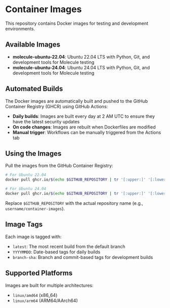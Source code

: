 # Container Images

This repository contains Docker images for testing and development environments.

## Available Images

- **molecule-ubuntu-22.04**: Ubuntu 22.04 LTS with Python, Git, and development tools for Molecule testing
- **molecule-ubuntu-24.04**: Ubuntu 24.04 LTS with Python, Git, and development tools for Molecule testing

## Automated Builds

The Docker images are automatically built and pushed to the GitHub Container Registry (GHCR) using GitHub Actions:

- **Daily builds**: Images are built every day at 2 AM UTC to ensure they have the latest security updates
- **On code changes**: Images are rebuilt when Dockerfiles are modified
- **Manual trigger**: Workflows can be manually triggered from the Actions tab

## Using the Images

Pull the images from the GitHub Container Registry:

```bash
# For Ubuntu 22.04
docker pull ghcr.io/$(echo $GITHUB_REPOSITORY | tr '[:upper:]' '[:lower:]')/molecule-ubuntu-22.04:latest

# For Ubuntu 24.04
docker pull ghcr.io/$(echo $GITHUB_REPOSITORY | tr '[:upper:]' '[:lower:]')/molecule-ubuntu-24.04:latest
```

Replace `$GITHUB_REPOSITORY` with the actual repository name (e.g., `username/container-images`).

## Image Tags

Each image is tagged with:
- `latest`: The most recent build from the default branch
- `YYYYMMDD`: Date-based tags for daily builds
- `branch-sha`: Branch and commit-based tags for development builds

## Supported Platforms

Images are built for multiple architectures:
- `linux/amd64` (x86_64)
- `linux/arm64` (ARM64/AArch64)